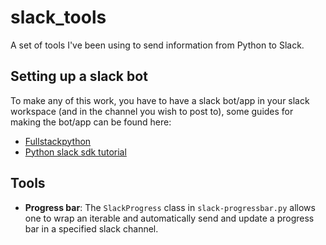 # slack_tools

A set of tools I've been using to send information from Python to Slack.

## Setting up a slack bot

To make any of this work, you have to have a slack bot/app in your slack workspace (and in the channel you wish to post to), some guides for making the bot/app can be found here:

- [Fullstackpython](https://www.fullstackpython.com/blog/build-first-slack-bot-python.html)
- [Python slack sdk tutorial](https://github.com/slackapi/python-slack-sdk/blob/main/tutorial/01-creating-the-slack-app.md)

## Tools

- **Progress bar**: The `SlackProgress` class in `slack-progressbar.py` allows one to wrap an iterable and automatically send and update a progress bar in a specified slack channel.
